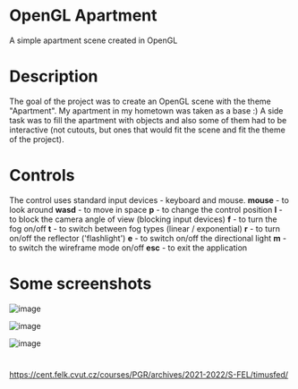 # OpenGL Apartment

A simple apartment scene created in OpenGL

# Description

The goal of the project was to create an OpenGL scene with the theme "Apartment". 
My apartment in my hometown was taken as a base :) 
A side task was to fill the apartment with objects and also some of them had to be interactive 
(not cutouts, but ones that would fit the scene and fit the theme of the project).

# Controls
The control uses standard input devices - keyboard and mouse.
**mouse** - to look around
**wasd** - to move in space
**p** - to change the control position
**l** - to block the camera angle of view (blocking input devices)
**f** - to turn the fog on/off
**t** - to switch between fog types (linear / exponential)
**r** - to turn on/off the reflector ('flashlight')
**e** - to switch on/off the directional light
**m** - to switch the wireframe mode on/off
**esc** - to exit the application

# Some screenshots

![image](https://github.com/ScoTTishCyclopSS/Apartment/assets/36488192/04f92abc-0eab-4132-af21-799454470cc2)

![image](https://github.com/ScoTTishCyclopSS/Apartment/assets/36488192/ba13933b-94e1-4ba2-b78b-9641f35b97bc)

![image](https://github.com/ScoTTishCyclopSS/Apartment/assets/36488192/d0659ae1-1925-4fa2-b59b-b059af8a95f7)

# 
https://cent.felk.cvut.cz/courses/PGR/archives/2021-2022/S-FEL/timusfed/
